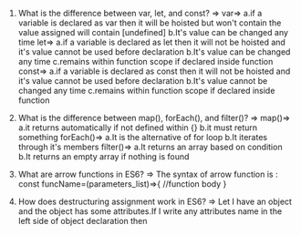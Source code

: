 1) What is the difference between var, let, and const?
=>
var=>
a.if a variable is declared as var then it will be hoisted but won't contain the value assigned will contain [undefined]
b.It's value can be changed any time
let=>
a.if a variable is declared as let then it will not be hoisted and it's value cannot be used before declaration
b.It's value can be changed any time
c.remains within function scope if declared inside function
const=>
a.if a variable is declared as const then it will not be hoisted and it's value cannot be used before declaration
b.It's value cannot be changed any time
c.remains within function scope if declared inside function


2) What is the difference between map(), forEach(), and filter()?
=>
map()=>
a.it returns automatically if not defined within {}
b.it must return something 
forEach()=>
a.It is the alternative of for loop
b.It iterates through it's members
filter()=>
a.It returns an array based on condition
b.It returns an empty array if nothing is found

3) What are arrow functions in ES6?
=>
The syntax of arrow function is :
const funcName=(parameters_list)=>{
    //function body
}

4) How does destructuring assignment work in ES6?
=>
Let I have an object and the object has some attributes.If I write any attributes name in the left side of object declaration then 